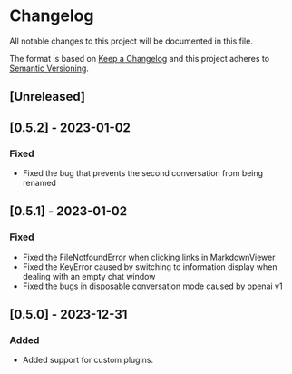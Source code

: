 # Changelog

All notable changes to this project will be documented in this file.

The format is based on [Keep a Changelog](http://keepachangelog.com/)
and this project adheres to [Semantic Versioning](http://semver.org/).

## [Unreleased]

## [0.5.2] - 2023-01-02

### Fixed

- Fixed the bug that prevents the second conversation from being renamed

## [0.5.1] - 2023-01-02

### Fixed

- Fixed the FileNotfoundError when clicking links in MarkdownViewer
- Fixed the KeyError caused by switching to information display when dealing with an empty chat window
- Fixed the bugs in disposable conversation mode caused by openai v1

## [0.5.0] - 2023-12-31

### Added

- Added support for custom plugins.
